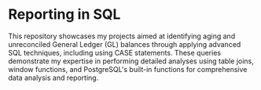# Reporting in SQL

This repository showcases my projects aimed at identifying aging and unreconciled General Ledger (GL) balances through applying advanced SQL techniques, including using CASE statements. These queries demonstrate my expertise in performing detailed analyses using table joins, window functions, and PostgreSQL's built-in functions for comprehensive data analysis and reporting.
